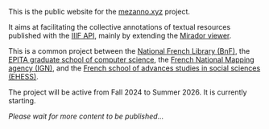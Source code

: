 This is the public website for the [mezanno.xyz](https://mezanno.xyz) project.

It aims at facilitating the collective annotations of textual resources published with the [IIIF API](https://iiif.io/), mainly by extending the [Mirador viewer](https://projectmirador.org/).

This is a common project between the [National French Library (BnF)](https://www.bnf.fr/), the [EPITA graduate school of computer science](https://www.epita.fr/), the [French National Mapping agency (IGN)](https://www.ign.fr/), and the [French school of advances studies in social sciences (EHESS)](https://www.ehess.fr/).

The project will be active from Fall 2024 to Summer 2026. It is currently starting.

*Please wait for more content to be published…*
